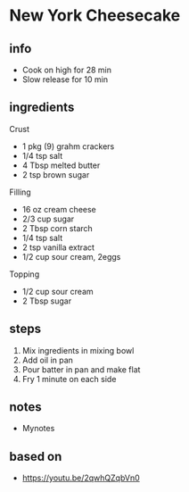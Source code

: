 # New York Cheesecake 

## info  
* Cook on high for 28 min
* Slow release for 10 min

## ingredients
Crust
* 1 pkg (9) grahm crackers
* 1/4 tsp salt
* 4 Tbsp melted butter
* 2 tsp brown sugar

Filling
* 16 oz cream cheese
* 2/3 cup sugar
* 2 Tbsp corn starch
* 1/4 tsp salt
* 2 tsp vanilla extract
* 1/2 cup sour cream, 2eggs

Topping
* 1/2 cup sour cream
* 2 Tbsp sugar

## steps  
1.  Mix ingredients in mixing bowl
2.  Add oil in pan
3.  Pour batter in pan and make flat
4.  Fry 1 minute on each side

## notes  
* Mynotes  

## based on  
* https://youtu.be/2qwhQZqbVn0
